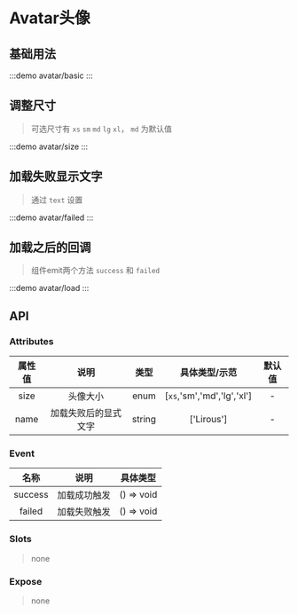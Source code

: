# Avatar头像


## 基础用法
:::demo avatar/basic
:::

## 调整尺寸

> 可选尺寸有 `xs` `sm` `md` `lg` `xl`， `md` 为默认值

:::demo avatar/size
:::

## 加载失败显示文字

> 通过 `text` 设置

:::demo avatar/failed
:::

## 加载之后的回调
> 组件emit两个方法 `success` 和 `failed`

:::demo avatar/load
:::

## API

### Attributes

| 属性值 |         说明         |  类型  |       具体类型/示范        | 默认值 |
| :----: | :------------------: | :----: | :------------------------: | :----: |
|  size  |       头像大小       |  enum  | [`xs`,'sm','md','lg','xl'] |   -    |
|  name  | 加载失败后的显式文字 | string |         ['Lirous']         |   -    |

### Event

|  名称   |     说明     |  具体类型  |
| :-----: | :----------: | :--------: |
| success | 加载成功触发 | () => void |
| failed  | 加载失败触发 | () => void |

### Slots

> none

### Expose

> none
